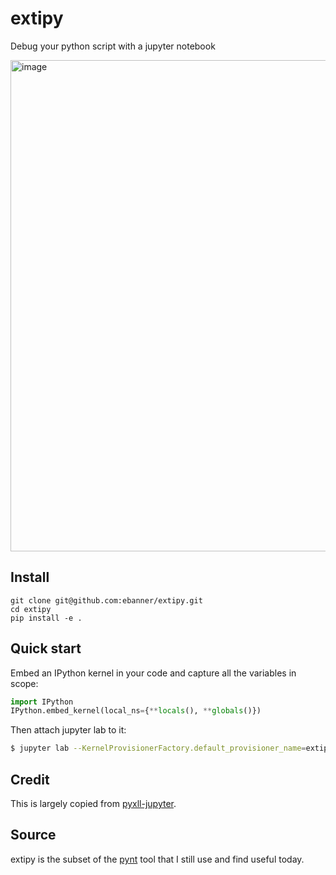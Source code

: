 # extipy

Debug your python script with a jupyter notebook

<img width="1430" height="786" alt="image" src="https://github.com/user-attachments/assets/deb47a9b-e4df-4861-bb88-3f5254367a2a" />

## Install

```
git clone git@github.com:ebanner/extipy.git
cd extipy
pip install -e .
```

## Quick start

Embed an IPython kernel in your code and capture all the variables in scope:

```python
import IPython
IPython.embed_kernel(local_ns={**locals(), **globals()})
```

Then attach jupyter lab to it:

```bash
$ jupyter lab --KernelProvisionerFactory.default_provisioner_name=extipy-provisioner
```

## Credit

This is largely copied from [pyxll-jupyter](https://github.com/pyxll/pyxll-jupyter).

## Source

extipy is the subset of the [pynt](https://github.com/ebanner/pynt) tool that I still use and find useful today.
